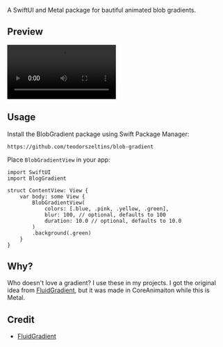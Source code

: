 A SwiftUI and Metal package for bautiful animated blob gradients.

## Preview

<video src="https://github.com/user-attachments/assets/c3407468-3dff-44bb-b9b3-4d7f10122564" width="250"></video>

## Usage

Install the BlobGradient package using Swift Package Manager:
```
https://github.com/teodorszeltins/blob-gradient
```

Place `BlobGradientView` in your app: 

```swiftui
import SwiftUI
import BlogGradient

struct ContentView: View {
    var body: some View {
        BlobGradientView(
            colors: [.blue, .pink, .yellow, .green],
            blur: 100, // optional, defaults to 100
            duration: 10.0 // optional, defaults to 10.0
        )
        .background(.green)
    }
}

```

## Why?

Who doesn't love a gradient? I use these in my projects. I got the original idea from [FluidGradient](https://github.com/Cindori/FluidGradient/), but it was made in CoreAnimaiton while this is Metal.

## Credit

- [FluidGradient](https://github.com/Cindori/FluidGradient/)
